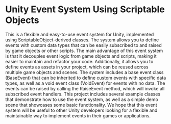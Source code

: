 # Unity Event System Using Scriptable Objects
 This is a flexible and easy-to-use event system for Unity, implemented using ScriptableObject-derived classes. The system allows you to define events with custom data types that can be easily subscribed to and raised by game objects or other scripts.  The main advantage of this event system is that it decouples event logic from game objects and scripts, making it easier to maintain and refactor your code. Additionally, it allows you to define events as assets in your project, which can be reused across multiple game objects and scenes.  The system includes a base event class (BaseEvent<T>) that can be inherited to define custom events with specific data types, as well as a void event class (VoidEvent) for events with no data. The events can be raised by calling the RaiseEvent method, which will invoke all subscribed event handlers.  This project includes several example classes that demonstrate how to use the event system, as well as a simple demo scene that showcases some basic functionality. We hope that this event system will be useful to other Unity developers looking for a flexible and maintainable way to implement events in their games or applications.
